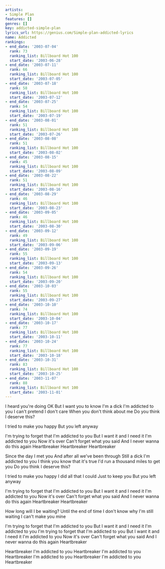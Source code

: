 ```yaml
---
artists:
- Simple Plan
features: []
genres: []
key: addicted-simple-plan
lyrics_url: https://genius.com/Simple-plan-addicted-lyrics
name: Addicted
rankings:
- end_date: '2003-07-04'
  rank: 73
  ranking_list: Billboard Hot 100
  start_date: '2003-06-28'
- end_date: '2003-07-11'
  rank: 66
  ranking_list: Billboard Hot 100
  start_date: '2003-07-05'
- end_date: '2003-07-18'
  rank: 58
  ranking_list: Billboard Hot 100
  start_date: '2003-07-12'
- end_date: '2003-07-25'
  rank: 54
  ranking_list: Billboard Hot 100
  start_date: '2003-07-19'
- end_date: '2003-08-01'
  rank: 51
  ranking_list: Billboard Hot 100
  start_date: '2003-07-26'
- end_date: '2003-08-08'
  rank: 51
  ranking_list: Billboard Hot 100
  start_date: '2003-08-02'
- end_date: '2003-08-15'
  rank: 45
  ranking_list: Billboard Hot 100
  start_date: '2003-08-09'
- end_date: '2003-08-22'
  rank: 51
  ranking_list: Billboard Hot 100
  start_date: '2003-08-16'
- end_date: '2003-08-29'
  rank: 46
  ranking_list: Billboard Hot 100
  start_date: '2003-08-23'
- end_date: '2003-09-05'
  rank: 46
  ranking_list: Billboard Hot 100
  start_date: '2003-08-30'
- end_date: '2003-09-12'
  rank: 49
  ranking_list: Billboard Hot 100
  start_date: '2003-09-06'
- end_date: '2003-09-19'
  rank: 55
  ranking_list: Billboard Hot 100
  start_date: '2003-09-13'
- end_date: '2003-09-26'
  rank: 54
  ranking_list: Billboard Hot 100
  start_date: '2003-09-20'
- end_date: '2003-10-03'
  rank: 55
  ranking_list: Billboard Hot 100
  start_date: '2003-09-27'
- end_date: '2003-10-10'
  rank: 74
  ranking_list: Billboard Hot 100
  start_date: '2003-10-04'
- end_date: '2003-10-17'
  rank: 77
  ranking_list: Billboard Hot 100
  start_date: '2003-10-11'
- end_date: '2003-10-24'
  rank: 77
  ranking_list: Billboard Hot 100
  start_date: '2003-10-18'
- end_date: '2003-10-31'
  rank: 83
  ranking_list: Billboard Hot 100
  start_date: '2003-10-25'
- end_date: '2003-11-07'
  rank: 88
  ranking_list: Billboard Hot 100
  start_date: '2003-11-01'
---
```

I heard you're doing OK
But I want you to know
I'm a dick
I'm addicted to you
I can't pretend I don't care
When you don't think about me
Do you think I deserve this?


I tried to make you happy
But you left anyway


I'm trying to forget that
I'm addicted to you
But I want it and I need it
I'm addicted to you
Now it's over
Can't forget what you said
And I never wanna do this again
Heartbreaker
Heartbreaker
Heartbreaker


Since the day I met you
And after all we've been through
Still a dick
I'm addicted to you
I think you know that it's true
I'd run a thousand miles to get you
Do you think I deserve this?


I tried to make you happy
I did all that I could
Just to keep you
But you left anyway


I'm trying to forget that
I'm addicted to you
But I want it and I need it
I'm addicted to you
Now it's over
Can't forget what you said
And I never wanna do this again
Heartbreaker
Heartbreaker


How long will I be waiting?
Until the end of time
I don't know why I'm still waiting
I can't make you mine


I'm trying to forget that
I'm addicted to you
But I want it and I need it
I'm addicted to you
I'm trying to forget that
I'm addicted to you
But I want it and I need it
I'm addicted to you
Now it's over
Can't forget what you said
And I never wanna do this again
Heartbreaker


Heartbreaker
I'm addicted to you
Heartbreaker
I'm addicted to you
Heartbreaker
I'm addicted to you
Heartbreaker
I'm addicted to you
Heartbreaker
